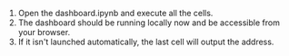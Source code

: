 1. Open the dashboard.ipynb and execute all the cells.
2. The dashboard should be running locally now and be accessible from your browser.
3. If it isn't launched automatically, the last cell will output the address. 
